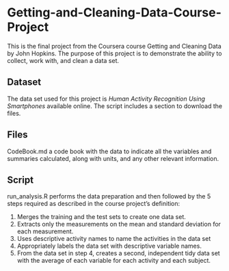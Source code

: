 # Getting-and-Cleaning-Data-Course-Project

This is the final project from the Coursera course Getting and Cleaning Data by John Hopkins. The purpose of this project is to demonstrate the ability to collect, work with, and clean a data set.

## Dataset
The data set used for this project is *Human Activity Recognition Using Smartphones* available online.
The script includes a section to download the files.

## Files
CodeBook.md a code book with the data to indicate all the variables and summaries calculated, along with units, and any other relevant information.

## Script
run_analysis.R performs the data preparation and then followed by the 5 steps required as described in the course project’s definition:
1. Merges the training and the test sets to create one data set.
2. Extracts only the measurements on the mean and standard deviation for each measurement.
3. Uses descriptive activity names to name the activities in the data set
4. Appropriately labels the data set with descriptive variable names.
5. From the data set in step 4, creates a second, independent tidy data set with the average of each variable for each activity and each subject.
